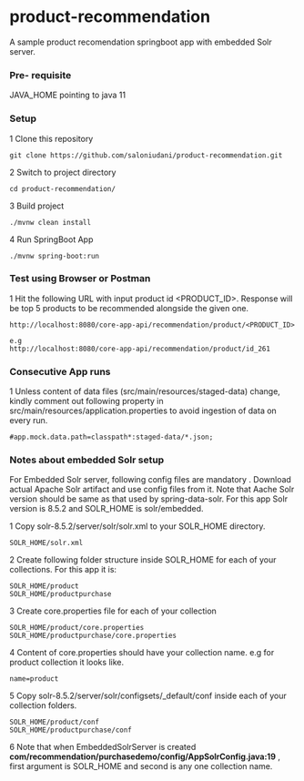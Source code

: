 # product-recommendation
A sample product recomendation springboot app with embedded Solr server.

### Pre- requisite
JAVA_HOME pointing to java 11

### Setup
1 Clone this repository
```
git clone https://github.com/saloniudani/product-recommendation.git
```
2 Switch to project directory
```
cd product-recommendation/
```
3 Build project
```
./mvnw clean install
```
4 Run SpringBoot App
```
./mvnw spring-boot:run
```

### Test using Browser or Postman
1 Hit the following URL with input product id <PRODUCT_ID>. Response will be top 5 products to be recommended alongside the given one.
```
http://localhost:8080/core-app-api/recommendation/product/<PRODUCT_ID>

e.g
http://localhost:8080/core-app-api/recommendation/product/id_261
```

### Consecutive App runs
1 Unless content of data files (src/main/resources/staged-data) change, kindly comment out following property in src/main/resources/application.properties to avoid ingestion of data on every run.
```
#app.mock.data.path=classpath*:staged-data/*.json;
```

### Notes about embedded Solr setup
For Embedded Solr server, following config files are mandatory . Download actual Apache Solr artifact and use config files from it. Note that Aache Solr version should be same as that used by spring-data-solr.
For this app Solr version is 8.5.2 and SOLR_HOME is solr/embedded.

1 Copy solr-8.5.2/server/solr/solr.xml to your SOLR_HOME directory.
```
SOLR_HOME/solr.xml
```
2 Create following folder structure inside SOLR_HOME for each of your collections. For this app it is:
```
SOLR_HOME/product
SOLR_HOME/productpurchase
```
3 Create core.properties file for each of your collection
```
SOLR_HOME/product/core.properties
SOLR_HOME/productpurchase/core.properties
```
4 Content of core.properties should have your collection name. e.g for product collection it looks like.
```
name=product
```
5 Copy solr-8.5.2/server/solr/configsets/_default/conf inside each of your collection folders.
```
SOLR_HOME/product/conf
SOLR_HOME/productpurchase/conf
```
6 Note that when EmbeddedSolrServer is created 
**com/recommendation/purchasedemo/config/AppSolrConfig.java:19**  ,
first argument is SOLR_HOME and second is any one collection name.